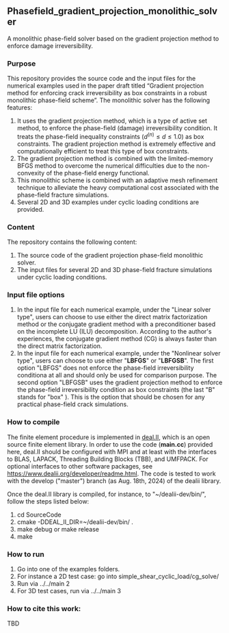 ## Phasefield_gradient_projection_monolithic_solver
A monolithic phase-field solver based on the gradient projection method to enforce damage irreversibility. 

### Purpose
This repository provides the source code and the input files for the numerical examples used in the paper draft titled “Gradient projection method for enforcing crack irreversibility as box constraints in a robust monolithic phase-field scheme”. The monolithic solver has the following features:

1. It uses the gradient projection method, which is a type of active set method, to enforce the phase-field (damage) irreversibility condition. It treats the phase-field inequality constraints ($d^{(n)} \leq d \leq 1.0$) as box constraints. The gradient projection method is extremely effective and computationally efficient to treat this type of box constraints.
2. The gradient projection method is combined with the limited-memory BFGS method to overcome the numerical difficulties due to the non-convexity of the phase-field energy functional.
3. This monolithic scheme is combined with an adaptive mesh refinement technique to alleviate the heavy computational cost associated with the phase-field fracture simulations.
4. Several 2D and 3D examples under cyclic loading conditions are provided.

### Content
The repository contains the following content:
1. The source code of the gradient projection phase-field monolithic solver.
2. The input files for several 2D and 3D phase-field fracture simulations under cyclic loading conditions.

### Input file options
1. In the input file for each numerical example, under the "Linear solver type", users can choose to use either the direct matrix factorization method or the conjugate gradient method with a preconditioner based on the incomplete LU (ILU) decomposition. According to the author's experiences, the conjugate gradient method (CG) is always faster than the direct matrix factorization.
2. In the input file for each numerical example, under the "Nonlinear solver type", users can choose to use either "**LBFGS**" or "**LBFGSB**". The first option "LBFGS" does not enforce the phase-field irreversibility conditiona at all and should only be used for comparison purpose. The second option "LBFGSB" uses the gradient projection method to enforce the phase-field irreversibility condition as box constraints (the last "B" stands for "box" ). This is the option that should be chosen for any practical phase-field crack simulations.

### How to compile
The finite element procedure is implemented in [deal.II](https://www.dealii.org/), which is an open source finite element library. In order to use the code (**main.cc**) provided here, deal.II should be configured with MPI and at least with the interfaces to BLAS, LAPACK, Threading Building Blocks (TBB), and UMFPACK. For optional interfaces to other software packages, see https://www.dealii.org/developer/readme.html. The code is tested to work with the develop ("master") branch (as Aug. 18th, 2024) of the dealii library. 

Once the deal.II library is compiled, for instance, to "~/dealii-dev/bin/", follow the steps listed below:
1. cd SourceCode
2. cmake -DDEAL_II_DIR=~/dealii-dev/bin/  .
3. make debug or make release
4. make

### How to run
1. Go into one of the examples folders.
2. For instance a 2D test case: go into simple_shear_cyclic_load/cg_solve/
3. Run via ../../main 2
4. For 3D test cases, run via ../../main 3

### How to cite this work:
TBD
